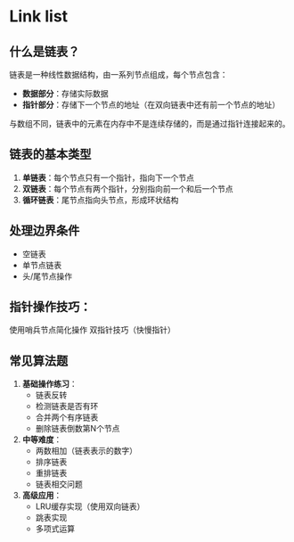 # Link list

## 什么是链表？

链表是一种线性数据结构，由一系列节点组成，每个节点包含：

- **数据部分**：存储实际数据
- **指针部分**：存储下一个节点的地址（在双向链表中还有前一个节点的地址）

与数组不同，链表中的元素在内存中不是连续存储的，而是通过指针连接起来的。

## 链表的基本类型

1. **单链表**：每个节点只有一个指针，指向下一个节点
2. **双链表**：每个节点有两个指针，分别指向前一个和后一个节点
3. **循环链表**：尾节点指向头节点，形成环状结构

## 处理边界条件

- 空链表
- 单节点链表
- 头/尾节点操作


## 指针操作技巧：

使用哨兵节点简化操作
双指针技巧（快慢指针）

## 常见算法题

1. **基础操作练习**：
   - 链表反转
   - 检测链表是否有环
   - 合并两个有序链表
   - 删除链表倒数第N个节点
2. **中等难度**：
   - 两数相加（链表表示的数字）
   - 排序链表
   - 重排链表
   - 链表相交问题
3. **高级应用**：
   - LRU缓存实现（使用双向链表）
   - 跳表实现
   - 多项式运算